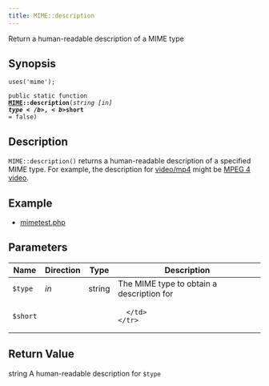 ```yaml
---
title: MIME::description
---
```


Return a human-readable description of a MIME type

## Synopsis

<code>uses('mime');</code>

<code>public static function <b><a href="MIME">MIME</a>::description</b>(<i>string</i> <i>[in]</i> <b>$type</b>, <b>$short</b> = false)</code>

## Description

`MIME::description()` returns a human-readable description of a specified
MIME type.
For example, the description for <a href="video/mp4">video/mp4</a> might be <a href="MPEG 4 video">MPEG 4 video</a>.

## Example

* <a href="http://github.com/nexgenta/eregansu/blob/master/mimetest.php">mimetest.php</a>

## Parameters

<table>
  <thead>
    <tr>
      <th>Name</th>
      <th>Direction</th>
      <th>Type</th>
      <th>Description</th>
    </tr>
  </thead>
  <tbody>
    <tr>
      <td><code>$type</code>
      <td><i>in</i></td>
      <td>string</td>
      <td>
The MIME type to obtain a description for
      </td>
    </tr>
    <tr>
      <td><code>$short</code>
      <td><i></i></td>
      <td></td>
      <td>

      </td>
    </tr>
  </tbody>
</table>

## Return Value

string A human-readable description for `$type`

